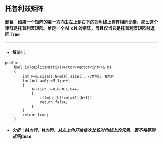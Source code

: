 ## 托普利兹矩阵
#### 题目：如果一个矩阵的每一方向由左上到右下的对角线上具有相同元素，那么这个矩阵是托普利茨矩阵。给定一个 M x N 的矩阵，当且仅当它是托普利茨矩阵时返回 True
---
* #### 解法1：
```
public:
    bool isToeplitzMatrix(vector<vector<int>>& m) 
    {
        int M=m.size(),N=m[0].size(); //M为行，N为列
        for(int a=0;a<M-1;a++)
        {
            for(int b=0;b<N-1;b++)
            {
                if(m[a][b]!=m[a+1][b+1]) 
                return false; 
            }
        }
        return true;
    }
```
* ##### 分析：M为行，N为列，从左上角开始依次比较对角线上的元素，若不相等则返回false
